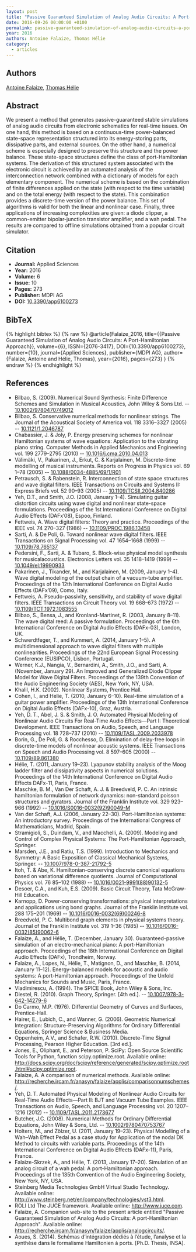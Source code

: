 ```yaml
---
layout: post
title: "Passive Guaranteed Simulation of Analog Audio Circuits: A Port-Hamiltonian Approach"
date: 2016-09-26 00:00:00 +0100
permalink: passive-guaranteed-simulation-of-analog-audio-circuits-a-port-hamiltonian-approach
year: 2016
authors: Antoine Falaize, Thomas Hélie
category:
  - articles
---
```

 
## Authors
[Antoine Falaize](authors/antoine_falaize), [Thomas Hélie](authors/thomas_helie)
 
## Abstract
We present a method that generates passive-guaranteed stable simulations of analog audio circuits from electronic schematics for real-time issues. On one hand, this method is based on a continuous-time power-balanced state-space representation structured into its energy-storing parts, dissipative parts, and external sources. On the other hand, a numerical scheme is especially designed to preserve this structure and the power balance. These state-space structures define the class of port-Hamiltonian systems. The derivation of this structured system associated with the electronic circuit is achieved by an automated analysis of the interconnection network combined with a dictionary of models for each elementary component. The numerical scheme is based on the combination of finite differences applied on the state (with respect to the time variable) and on the total energy (with respect to the state). This combination provides a discrete-time version of the power balance. This set of algorithms is valid for both the linear and nonlinear case. Finally, three applications of increasing complexities are given: a diode clipper, a common-emitter bipolar-junction transistor amplifier, and a wah pedal. The results are compared to offline simulations obtained from a popular circuit simulator.
 
## Citation
- **Journal:** Applied Sciences
- **Year:** 2016
- **Volume:** 6
- **Issue:** 10
- **Pages:** 273
- **Publisher:** MDPI AG
- **DOI:** [10.3390/app6100273](https://doi.org/10.3390/app6100273)
 
## BibTeX
{% highlight bibtex %}
{% raw %}
@article{Falaize_2016,
  title={{Passive Guaranteed Simulation of Analog Audio Circuits: A Port-Hamiltonian Approach}},
  volume={6},
  ISSN={2076-3417},
  DOI={10.3390/app6100273},
  number={10},
  journal={Applied Sciences},
  publisher={MDPI AG},
  author={Falaize, Antoine and Hélie, Thomas},
  year={2016},
  pages={273}
}
{% endraw %}
{% endhighlight %}
 
## References
- Bilbao, S. (2009). Numerical Sound Synthesis: Finite Difference Schemes and Simulation in Musical Acoustics, John Wiley & Sons Ltd. -- [10.1002/9780470749012](https://doi.org/10.1002/9780470749012)
- Bilbao, S. Conservative numerical methods for nonlinear strings. The Journal of the Acoustical Society of America vol. 118 3316–3327 (2005) -- [10.1121/1.2046787](https://doi.org/10.1121/1.2046787)
- Chabassier, J. & Joly, P. Energy preserving schemes for nonlinear Hamiltonian systems of wave equations: Application to the vibrating piano string. Computer Methods in Applied Mechanics and Engineering vol. 199 2779–2795 (2010) -- [10.1016/j.cma.2010.04.013](https://doi.org/10.1016/j.cma.2010.04.013)
- Välimäki, V., Pakarinen, J., Erkut, C. & Karjalainen, M. Discrete-time modelling of musical instruments. Reports on Progress in Physics vol. 69 1–78 (2005) -- [10.1088/0034-4885/69/1/R01](https://doi.org/10.1088/0034-4885/69/1/R01)
- Petrausch, S. & Rabenstein, R. Interconnection of state space structures and wave digital filters. IEEE Transactions on Circuits and Systems II: Express Briefs vol. 52 90–93 (2005) -- [10.1109/TCSII.2004.840286](https://doi.org/10.1109/TCSII.2004.840286)
- Yeh, D.T., and Smith, J.O. (2008, January 1–4). Simulating guitar distortion circuits using wave digital and nonlinear state-space formulations. Proceedings of the 1st International Conference on Digital Audio Effects (DAFx’08), Espoo, Finland.
- Fettweis, A. Wave digital filters: Theory and practice. Proceedings of the IEEE vol. 74 270–327 (1986) -- [10.1109/PROC.1986.13458](https://doi.org/10.1109/PROC.1986.13458)
- Sarti, A. & De Poli, G. Toward nonlinear wave digital filters. IEEE Transactions on Signal Processing vol. 47 1654–1668 (1999) -- [10.1109/78.765137](https://doi.org/10.1109/78.765137)
- Pedersini, F., Sarti, A. & Tubaro, S. Block-wise physical model synthesis for musicalacoustics. Electronics Letters vol. 35 1418–1419 (1999) -- [10.1049/el:19990933](https://doi.org/10.1049/el:19990933)
- Pakarinen, J., Tikander, M., and Karjalainen, M. (2009, January 1–4). Wave digital modeling of the output chain of a vacuum-tube amplifier. Proceedings of the 12th International Conference on Digital Audio Effects (DAFx’09), Como, Italy.
- Fettweis, A. Pseudo-passivity, sensitivity, and stability of wave digital filters. IEEE Transactions on Circuit Theory vol. 19 668–673 (1972) -- [10.1109/TCT.1972.1083555](https://doi.org/10.1109/TCT.1972.1083555)
- Bilbao, S., Bensa, J., and Kronland-Martinet, R. (2003, January 8–11). The wave digital reed: A passive formulation. Proceedings of the 6th International Conference on Digital Audio Effects (DAFx-03), London, UK.
- Schwerdtfeger, T., and Kummert, A. (2014, January 1–5). A multidimensional approach to wave digital filters with multiple nonlinearities. Proceedings of the 22nd European Signal Processing Conference (EUSIPCO), Lisbon, Portugal.
- Werner, K.J., Nangia, V., Bernardini, A., Smith, J.O., and Sarti, A. (November, January 29). An Improved and Generalized Diode Clipper Model for Wave Digital Filters. Proceedings of the 139th Convention of the Audio Engineering Society (AES), New York, NY, USA.
- Khalil, H.K. (2002). Nonlinear Systems, Prentice Hall.
- Cohen, I., and Helie, T. (2010, January 6–10). Real-time simulation of a guitar power amplifier. Proceedings of the 13th International Conference on Digital Audio Effects (DAFx-10), Graz, Austria.
- Yeh, D. T., Abel, J. S. & Smith, J. O. Automated Physical Modeling of Nonlinear Audio Circuits For Real-Time Audio Effects—Part I: Theoretical Development. IEEE Transactions on Audio, Speech, and Language Processing vol. 18 728–737 (2010) -- [10.1109/TASL.2009.2033978](https://doi.org/10.1109/TASL.2009.2033978)
- Borin, G., De Poli, G. & Rocchesso, D. Elimination of delay-free loops in discrete-time models of nonlinear acoustic systems. IEEE Transactions on Speech and Audio Processing vol. 8 597–605 (2000) -- [10.1109/89.861380](https://doi.org/10.1109/89.861380)
- Hélie, T. (2011, January 19–23). Lyapunov stability analysis of the Moog ladder filter and dissipativity aspects in numerical solutions. Proceedings of the 14th International Conference on Digital Audio Effects DAFx-11, Paris, France.
- Maschke, B. M., Van Der Schaft, A. J. & Breedveld, P. C. An intrinsic hamiltonian formulation of network dynamics: non-standard poisson structures and gyrators. Journal of the Franklin Institute vol. 329 923–966 (1992) -- [10.1016/S0016-0032(92)90049-M](https://doi.org/10.1016/S0016-0032(92)90049-M)
- Van der Schaft, A.J. (2006, January 22–30). Port-Hamiltonian systems: An introductory survey. Proceedings of the International Congress of Mathematicians, Madrid, Spain.
- Stramigioli, S., Duindam, V., and Macchelli, A. (2009). Modeling and Control of Complex Physical Systems: The Port-Hamiltonian Approach, Springer.
- Marsden, J.E., and Ratiu, T.S. (1999). Introduction to Mechanics and Symmetry: A Basic Exposition of Classical Mechanical Systems, Springer. -- [10.1007/978-0-387-21792-5](https://doi.org/10.1007/978-0-387-21792-5)
- Itoh, T. & Abe, K. Hamiltonian-conserving discrete canonical equations based on variational difference quotients. Journal of Computational Physics vol. 76 85–102 (1988) -- [10.1016/0021-9991(88)90132-5](https://doi.org/10.1016/0021-9991(88)90132-5)
- Desoer, C.A., and Kuh, E.S. (2009). Basic Circuit Theory, Tata McGraw-Hill Education.
- Karnopp, D. Power-conserving transformations: physical interpretations and applications using bond graphs. Journal of the Franklin Institute vol. 288 175–201 (1969) -- [10.1016/0016-0032(69)00246-8](https://doi.org/10.1016/0016-0032(69)00246-8)
- Breedveld, P. C. Multibond graph elements in physical systems theory. Journal of the Franklin Institute vol. 319 1–36 (1985) -- [10.1016/0016-0032(85)90062-6](https://doi.org/10.1016/0016-0032(85)90062-6)
- Falaize, A., and Hélie, T. (December, January 30). Guaranteed-passive simulation of an electro-mechanical piano: A port-Hamiltonian approach. Proceedings of the 18th International Conference on Digital Audio Effects (DAFx), Trondheim, Norway.
- Falaize, A., Lopes, N., Hélie, T., Matignon, D., and Maschke, B. (2014, January 11–12). Energy-balanced models for acoustic and audio systems: A port-Hamiltonian approach. Proceedings of the Unfold Mechanics for Sounds and Music, Paris, France.
- Vladimirescu, A. (1994). The SPICE Book, John Wiley & Sons, Inc.
- Diestel, R. (2010). Graph Theory, Springer. [4th ed.]. -- [10.1007/978-3-642-14279-6](https://doi.org/10.1007/978-3-642-14279-6)
- Do Carmo, M.P. (1976). Differential Geometry of Curves and Surfaces, Prentice-Hall.
- Hairer, E., Lubich, C., and Wanner, G. (2006). Geometric Numerical Integration: Structure-Preserving Algorithms for Ordinary Differential Equations, Springer Science & Business Media.
- Oppenheim, A.V., and Schafer, R.W. (2010). Discrete-Time Signal Processing, Pearson Higher Education. [3rd ed.].
- Jones, E., Oliphant, E., and Peterson, P. SciPy: Open Source Scientific Tools for Python, function scipy.optimize.root. Available online: http://docs.scipy.org/doc/scipy/reference/generated/scipy.optimize.root.html#scipy.optimize.root.
- Falaize, A. A comparison of numerical methods. Available online: http://recherche.ircam.fr/anasyn/falaize/applis/comparisonnumschemes/.
- Yeh, D. T. Automated Physical Modeling of Nonlinear Audio Circuits for Real-Time Audio Effects—Part II: BJT and Vacuum Tube Examples. IEEE Transactions on Audio, Speech, and Language Processing vol. 20 1207–1216 (2012) -- [10.1109/TASL.2011.2173677](https://doi.org/10.1109/TASL.2011.2173677)
- Butcher, J.C. (2008). Numerical Methods for Ordinary Differential Equations, John Wiley & Sons, Ltd. -- [10.1002/9780470753767](https://doi.org/10.1002/9780470753767)
- Holters, M., and Zölzer, U. (2011, January 19–23). Physical Modelling of a Wah–Wah Effect Pedal as a case study for Application of the nodal DK Method to circuits with variable parts. Proceedings of the 14th International Conference on Digital Audio Effects (DAFx-11), Paris, France.
- Falaize-Skrzek, A., and Hélie, T. (2013, January 17–20). Simulation of an analog circuit of a wah pedal: A port-Hamiltonian approach. Proceedings of the 135th Convention of the Audio Engineering Society, New York, NY, USA.
- Steinberg Media Technologies GmbH Virtual Studio Technology. Available online: http://www.steinberg.net/en/company/technologies/vst3.html.
- ROLI Ltd The JUCE framework. Available online: http://www.juce.com.
- Falaize, A. Companion web-site to the present article entitled "Passive Guaranteed Simulation of Analog Audio Circuits: A port-Hamiltonian Approach". Available online: http://recherche.ircam.fr/anasyn/falaize/applis/analogcircuits/.
- Aoues, S. (2014). Schémas d’intégration dédiés à l’étude, l’analyse et la synthèse dans le formalisme Hamiltonien à ports. [Ph.D. Thesis, INSA].


